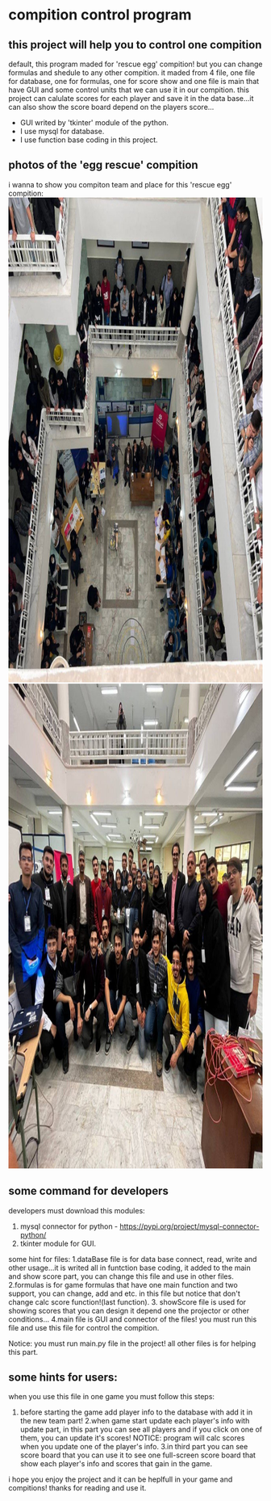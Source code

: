
# compition control program

## this project will help you to control one compition

default, this program maded for 'rescue egg' compition! but you can change formulas and shedule to any other compition.
it maded from 4 file, one file for database, one for formulas, one for score show and one file is main that have GUI and some control units that we can use it in our compition.
this project can calulate scores for each player and save it in the data base...it can also show the score board depend on the players score...

* GUI writed by 'tkinter' module of the python.
* I use mysql for database.
* I use function base coding in this project.

## photos of the 'egg rescue' compition

i wanna to show you compiton team and place for this 'rescue egg' compition:
<img src="compPhotos\\compPlace.jpg" alt="compition place" width="1280" height="960">
<img src="compPhotos\\compTeam.jpg" alt="compition team" width="1280" height="960">


## some command for developers

developers must download this modules:
1. mysql connector for python - https://pypi.org/project/mysql-connector-python/
2. tkinter module for GUI.

some hint for files:
1.dataBase file is for data base connect, read, write and other usage...it is writed all in funtction base coding, it added to the main and show score part, you can change this file and use in other files.
2.formulas is for game formulas that have one main function and two support, you can change, add and etc. in this file but notice that don't change calc score function!(last function).
3. showScore file is used for showing scores that you can design it depend one the projector or other conditions...
4.main file is GUI and connector of the files! you must run this file and use this file for control the compition.

Notice: you must run main.py file in the project! all other files is for helping this part.

## some hints for users:
when you use this file in one game you must follow this steps:
1. before starting the game add player info to the database with add it in the new team part!
2.when game start update each player's info with update part, in this part you can see all players and if you click on one of them, you can update it's scores!
NOTICE: program will calc scores when you update one of the player's info.
3.in third part you can see score board that you can use it to see one full-screen score board that show each player's info and scores that gain in the game.


i hope you enjoy the project and it can be heplfull in your game and compitions!
thanks for reading and use it.
